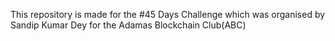This repository is made for the #45 Days Challenge which was organised by Sandip Kumar Dey for the Adamas Blockchain Club(ABC)
